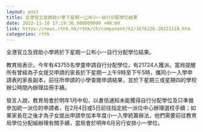 ```yaml
---
layout: post
title: 全港官立及資助小學下星期一公布小一自行分配學位結果
date: 2022-11-18 17:19:36.000000000 +08:00
link: https://news.rthk.hk/rthk/ch/component/k2/1676226-20221118.htm
categories: rthk
---
```


全港官立及資助小學將於下星期一公布小一自行分配學位結果。

教育局表示，今年有43755名學童申請自行分配學位，有21724人獲派。當局提醒所有曾經為子女提交申請的家長於下星期一上午9時至下午5時，攜同小一入學申請表的家長副本，前往所申請的小學查閱申請結果，並於下星期三或星期四的學校辦公時間內辦理註冊手續。

發言人說，教育局會於明年1月中旬，以書信通知未能獲得自行分配學位及只準備參加統一派位的申請者，在2月4日或5日前往指定統一派位中心辦理選校手續；如果家長在之後才為子女提出申請參加本年度小一入學統籌辦法，他們需要前往教育局學位分配組辦理有關手續，當局會於明年6月另行安排小一學位。
